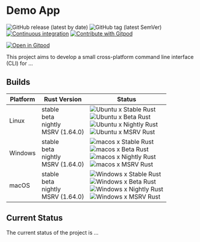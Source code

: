 
# Demo App

![GitHub release (latest by date)](https://img.shields.io/github/v/release/AliSajid/demo-app-asi)
![GitHub tag (latest SemVer)](https://img.shields.io/github/v/tag/AliSajid/demo-app-asi)
[![Continuous integration](https://github.com/AliSajid/demo-app-asi/actions/workflows/ci.yaml/badge.svg?branch=main&event=push)](https://github.com/AliSajid/demo-app-asi/actions/workflows/ci.yaml)
[![Contribute with Gitpod](https://img.shields.io/badge/Contribute%20with-Gitpod-908a85?logo=gitpod)](https://gitpod.io/#AliSajid/demo-app)


[![Open in Gitpod](https://gitpod.io/button/open-in-gitpod.svg)](https://gitpod.io/#AliSajid/demo-app)

This project aims to develop a small cross-platform command line interface (CLI) for ...

## Builds

| Platform | Rust Version |Status |
| -------- | ------ | ------ |
| Linux    | stable <br/> beta <br/> nightly <br/> MSRV (1.64.0) | ![Ubuntu x Stable Rust](https://img.shields.io/endpoint?url=https://gist.githubusercontent.com/AliSajid/7ebf966d672758876a67adc60aab3997/raw/ubuntu-stable.json) <br/> ![Ubuntu x Beta Rust](https://img.shields.io/endpoint?url=https://gist.githubusercontent.com/AliSajid/7ebf966d672758876a67adc60aab3997/raw/ubuntu-beta.json) <br/> ![Ubuntu x Nightly Rust](https://img.shields.io/endpoint?url=https://gist.githubusercontent.com/AliSajid/7ebf966d672758876a67adc60aab3997/raw/ubuntu-nightly.json) <br/> ![Ubuntu x MSRV Rust](https://img.shields.io/endpoint?url=https://gist.githubusercontent.com/AliSajid/7ebf966d672758876a67adc60aab3997/raw/ubuntu-msrv.json) |
| Windows  | stable <br/> beta <br/> nightly <br/> MSRV (1.64.0) | ![macos x Stable Rust](https://img.shields.io/endpoint?url=https://gist.githubusercontent.com/AliSajid/7ebf966d672758876a67adc60aab3997/raw/windows-stable.json) <br/> ![macos x Beta Rust](https://img.shields.io/endpoint?url=https://gist.githubusercontent.com/AliSajid/7ebf966d672758876a67adc60aab3997/raw/windows-beta.json) <br/> ![macos x Nightly Rust](https://img.shields.io/endpoint?url=https://gist.githubusercontent.com/AliSajid/7ebf966d672758876a67adc60aab3997/raw/windows-nightly.json) <br/> ![macos x MSRV Rust](https://img.shields.io/endpoint?url=https://gist.githubusercontent.com/AliSajid/7ebf966d672758876a67adc60aab3997/raw/windows-msrv.json) |
| macOS    | stable <br/> beta <br/> nightly <br/> MSRV (1.64.0) | ![Windows x Stable Rust](https://img.shields.io/endpoint?url=https://gist.githubusercontent.com/AliSajid/7ebf966d672758876a67adc60aab3997/raw/macos-stable.json) <br/> ![Windows x Beta Rust](https://img.shields.io/endpoint?url=https://gist.githubusercontent.com/AliSajid/7ebf966d672758876a67adc60aab3997/raw/macos-beta.json) <br/> ![Windows x Nightly Rust](https://img.shields.io/endpoint?url=https://gist.githubusercontent.com/AliSajid/7ebf966d672758876a67adc60aab3997/raw/macos-nightly.json) <br/> ![Windows x MSRV Rust](https://img.shields.io/endpoint?url=https://gist.githubusercontent.com/AliSajid/7ebf966d672758876a67adc60aab3997/raw/macos-msrv.json) |

## Current Status

The current status of the project is ...
